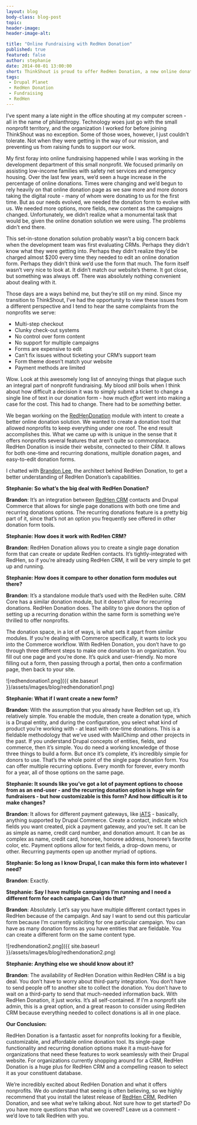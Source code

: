 ```yaml
---
layout: blog
body-class: blog-post
topic:
header-image:
header-image-alt:

title: "Online Fundraising with RedHen Donation"
published: true
featured: false
author: stephanie
date: 2014-08-01 13:00:00
short: ThinkShout is proud to offer RedHen Donation, a new online donation form.
tags:
 - Drupal Planet
 - RedHen Donation
 - Fundraising
 - RedHen
---
```


I’ve spent many a late night in the office shouting at my computer screen - all in the name of philanthropy. Technology woes just go with the small nonprofit territory, and the organization I worked for before joining ThinkShout was no exception. Some of those woes, however, I just couldn’t tolerate. Not when they were getting in the way of our mission, and preventing us from raising funds to support our work.

My first foray into online fundraising happened while I was working in the development department of this small nonprofit. We focused primarily on assisting low-income families with safety net services and emergency housing. Over the last few years, we’d seen a huge increase in the percentage of online donations. Times were changing and we’d begun to rely heavily on that online donation page as we saw more and more donors taking the digital route - many of whom were donating to us for the first time. But as our needs evolved, we needed the donation form to evolve with us. We needed more options, more fields, new content as the campaigns changed. Unfortunately, we didn’t realize what a monumental task that would be, given the online donation solution we were using. The problems didn’t end there.

This set-in-stone donation solution probably wasn’t a big concern back when the development team was first evaluating CRMs. Perhaps they didn’t know what they were getting into. Perhaps they didn’t realize they’d be charged almost $200 every time they needed to edit an online donation form. Perhaps they didn’t think we’d use the form that much. The form itself wasn’t very nice to look at. It didn’t match our website’s theme. It got close, but something was always off. There was absolutely nothing convenient about dealing with it.

Those days are a ways behind me, but they’re still on my mind. Since my transition to ThinkShout, I’ve had the opportunity to view these issues from a different perspective and I tend to hear the same complaints from the nonprofits we serve:

* Multi-step checkout
* Clunky check-out systems
* No control over form content
* No support for multiple campaigns
* Forms are expensive to edit
* Can’t fix issues without ticketing your CRM’s support team
* Form theme doesn’t match your website
* Payment methods are limited

Wow. Look at this awesomely long list of annoying things that plague such an integral part of nonprofit fundraising. My blood *still* boils when I think about how difficult a decision it was to simply submit a ticket to change a single line of text in our donation form - how much *effort* went into making a case for the cost. This had to change. There had to be *something* better.

We began working on the [RedHen](https://www.drupal.org/project/redhen_donation)[Donation](https://www.drupal.org/project/redhen_donation) module with intent to create a better online donation solution. We wanted to create a donation tool that allowed nonprofits to keep everything under one roof. The end result accomplishes this. What we came up with is unique in the sense that it offers nonprofits several features that aren’t quite so commonplace. RedHen Donation is inside their website, connected to their CRM. It allows for both one-time and recurring donations, multiple donation pages, and easy-to-edit donation forms.

I chatted with [Brandon Lee](http://thinkshout.com/team/brandon/), the architect behind RedHen Donation, to get a better understanding of RedHen Donation’s capabilities.  

**Stephanie: So what’s the big deal with RedHen Donation?**

**Brandon**: It’s an integration between [RedHen CRM](http://redhencrm.com/) contacts and Drupal Commerce that allows for single page donations with both one time and recurring donations options. The recurring donations feature is a pretty big part of it, since that’s not an option you frequently see offered in other donation form tools.

**Stephanie: How does it work with RedHen CRM?**

**Brandon**: RedHen Donation allows you to create a single page donation form that can create or update RedHen contacts. It’s tightly-integrated with RedHen, so if you’re already using RedHen CRM, it will be very simple to get up and running.

**Stephanie: How does it compare to other donation form modules out there?**

**Brandon**: It’s a standalone module that’s used with the RedHen suite. CRM Core has a similar donation module, but it doesn’t allow for recurring donations. RedHen Donation does. The ability to give donors the option of setting up a recurring donation within the same form is something we’re thrilled to offer nonprofits.

The donation space, in a lot of ways, is what sets it apart from similar modules. If you’re dealing with Commerce specifically, it wants to lock you into the Commerce workflow. With RedHen Donation, you don’t have to go through three different steps to make one donation to an organization. You fill out one page and you’re done. It’s quick and user-friendly. No more filling out a form, then passing through a portal, then onto a confirmation page, then back to your site.

![redhendonation1.png]({{ site.baseurl }}/assets/images/blog/redhendonation1.png)

**Stephanie: What if I want create a new form?**

**Brandon**: With the assumption that you already have RedHen set up, it’s relatively simple. You enable the module, then create a donation type, which is a Drupal entity, and during the configuration, you select what kind of product you’re working with - at least with one-time donations. This is  a fieldable methodology that we’ve used with MailChimp and other projects in the past. If you understand Drupal concepts of entities, fields, and commerce, then it’s simple. You do need a working knowledge of those three things to build a form. But once it’s complete, it’s incredibly simple for donors to use. That’s the whole point of the single page donation form. You can offer multiple recurring options. Every month for forever, every month for a year, all of those options on the same page. 

**Stephanie: It sounds like you’ve got a lot of payment options to choose from as an end-user - and the recurring donation option is huge win for fundraisers - but how customizable is this form? And how difficult is it to make changes?**

**Brandon**: It allows for different payment gateways, like [iATS](http://home.iatspayments.com/) - basically, anything supported by Drupal Commerce. Create a contact, indicate which fields you want created, pick a payment gateway, and you’re set. It can be as simple as name, credit card number, and donation amount. It can be as complex as name, credit card, honoree, honoree address, honoree’s favorite color, etc. Payment options allow for text fields, a drop-down menu, or other. Recurring payments open up another myriad of options.

**Stephanie: So long as I know Drupal, I can make this form into whatever I need?**

**Brandon**: Exactly.

**Stephanie: Say I have multiple campaigns I’m running and I need a different form for each campaign. Can I do that?**

**Brandon**: Absolutely. Let’s say you have multiple different contact types in RedHen because of the campaign. And say I want to send out this particular form because I’m currently soliciting for one particular campaign. You can have as many donation forms as you have entities that are fieldable. You can create a different form on the same content type.

![redhendonation2.png]({{ site.baseurl }}/assets/images/blog/redhendonation2.png)

**Stephanie: Anything else we should know about it?**

**Brandon**: The availability of RedHen Donation within RedHen CRM is a big deal. You don’t have to worry about third-party integration. You don’t have to send people off to another site to collect the donation. You don’t have to wait on a third-party to send that much-needed information back. With RedHen Donation, it just works. It’s all self-contained. If I’m a nonprofit site admin, this is a great option, and a great reason to consider using RedHen CRM because everything needed to collect donations is all in one place.

**Our Conclusion:**

RedHen Donation is a fantastic asset for nonprofits looking for a flexible, customizable, and affordable online donation tool. Its single-page functionality and recurring donation options make it a must-have for organizations that need these features to work seamlessly with their Drupal website. For organizations currently shopping around for a CRM, RedHen Donation is a huge plus for RedHen CRM and a compelling reason to select it as your constituent database.

We’re incredibly excited about RedHen Donation and what it offers nonprofits. We do understand that seeing is often believing, so we highly recommend that you install the latest release of [RedHen CRM](https://www.drupal.org/node/2199903), RedHen Donation, and see what we’re talking about. Not sure how to get started? Do you have more questions than what we covered? Leave us a comment - we’d love to talk RedHen with you.

